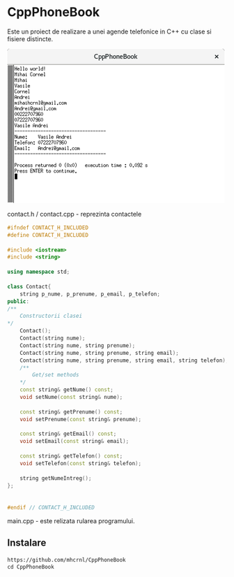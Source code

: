 # CppPhoneBook
Este un proiect de realizare a unei agende telefonice in C++ cu clase si fisiere distincte.

![alt text](img/i01.png)

contact.h / contact.cpp - reprezinta contactele
``` Cpp
#ifndef CONTACT_H_INCLUDED
#define CONTACT_H_INCLUDED

#include <iostream>
#include <string>

using namespace std;

class Contact{
    string p_nume, p_prenume, p_email, p_telefon;
public:
/**
    Constructorii clasei
*/
    Contact();
    Contact(string nume);
    Contact(string nume, string prenume);
    Contact(string nume, string prenume, string email);
    Contact(string nume, string prenume, string email, string telefon);
    /**
        Get/set methods
    */
    const string& getNume() const;
    void setNume(const string& nume);

    const string& getPrenume() const;
    void setPrenume(const string& prenume);

    const string& getEmail() const;
    void setEmail(const string& email);

    const string& getTelefon() const;
    void setTelefon(const string& telefon);

    string getNumeIntreg();
};


#endif // CONTACT_H_INCLUDED
```

main.cpp - este relizata rularea programului.

## Instalare 
```
https://github.com/mhcrnl/CppPhoneBook
cd CppPhoneBook
```